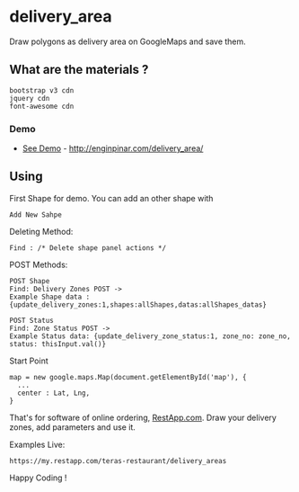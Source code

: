 # delivery_area
Draw polygons as delivery area on GoogleMaps and save them.

## What are the materials ?
```
bootstrap v3 cdn
jquery cdn
font-awesome cdn
```


### Demo 
* [See Demo](http://enginpinar.com/delivery_area/) - http://enginpinar.com/delivery_area/


## Using

First Shape for demo. You can add an other shape with
```
Add New Sahpe
```

Deleting Method:

```
Find : /* Delete shape panel actions */
```

POST Methods:

```
POST Shape
Find: Delivery Zones POST ->
Example Shape data : {update_delivery_zones:1,shapes:allShapes,datas:allShapes_datas}

POST Status
Find: Zone Status POST ->
Example Status data: {update_delivery_zone_status:1, zone_no: zone_no, status: thisInput.val()}
```


Start Point
```
map = new google.maps.Map(document.getElementById('map'), {
  ...
  center : Lat, Lng,
}
```

That's for software of online ordering, [RestApp.com](https://www.restapp.com). Draw your delivery zones, add parameters and use it.

Examples Live:
```
https://my.restapp.com/teras-restaurant/delivery_areas
```

Happy Coding !

